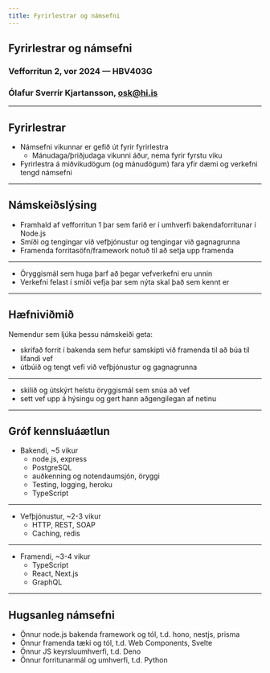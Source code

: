 ```yaml
---
title: Fyrirlestrar og námsefni
---
```


## Fyrirlestrar og námsefni

### Vefforritun 2, vor 2024 — HBV403G

### Ólafur Sverrir Kjartansson, [osk@hi.is](mailto:osk@hi.is)

---

## Fyrirlestrar

* Námsefni vikunnar er gefið út fyrir fyrirlestra
  * Mánudaga/þriðjudaga vikunni áður, nema fyrir fyrstu viku
* Fyrirlestra á miðvikudögum (og mánudögum) fara yfir dæmi og verkefni tengd námsefni

---

## Námskeiðslýsing

* Framhald af vefforritun 1 þar sem farið er í umhverfi bakendaforritunar í Node.js
* Smíði og tengingar við vefþjónustur og tengingar við gagnagrunna
* Framenda forritasöfn/framework notuð til að setja upp framenda

***

* Öryggismál sem huga þarf að þegar vefverkefni eru unnin
* Verkefni felast í smíði vefja þar sem nýta skal það sem kennt er

***

## Hæfniviðmið

Nemendur sem ljúka þessu námskeiði geta:

* skrifað forrit í bakenda sem hefur samskipti við framenda til að búa til lifandi vef
* útbúið og tengt vefi við vefþjónustur og gagnagrunna

***

* skilið og útskýrt helstu öryggismál sem snúa að vef
* sett vef upp á hýsingu og gert hann aðgengilegan af netinu

---

## Gróf kennsluáætlun

* Bakendi, ~5 vikur
  * node.js, express
  * PostgreSQL
  * auðkenning og notendaumsjón, öryggi
  * Testing, logging, heroku
  * TypeScript

***

* Vefþjónustur, ~2-3 vikur
  * HTTP, REST, SOAP
  * Caching, redis

***

* Framendi, ~3-4 vikur
  * TypeScript
  * React, Next.js
  * GraphQL

***

## Hugsanleg námsefni

* Önnur node.js bakenda framework og tól, t.d. hono, nestjs, prisma
* Önnur framenda tæki og tól, t.d. Web Components, Svelte
* Önnur JS keyrsluumhverfi, t.d. Deno
* Önnur forritunarmál og umhverfi, t.d. Python
